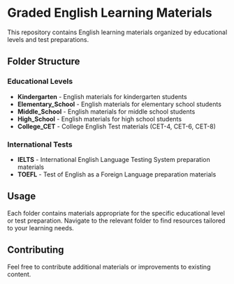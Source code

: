 # Graded English Learning Materials

This repository contains English learning materials organized by educational levels and test preparations.

## Folder Structure

### Educational Levels
- **Kindergarten** - English materials for kindergarten students
- **Elementary_School** - English materials for elementary school students
- **Middle_School** - English materials for middle school students
- **High_School** - English materials for high school students
- **College_CET** - College English Test materials (CET-4, CET-6, CET-8)

### International Tests
- **IELTS** - International English Language Testing System preparation materials
- **TOEFL** - Test of English as a Foreign Language preparation materials

## Usage

Each folder contains materials appropriate for the specific educational level or test preparation. Navigate to the relevant folder to find resources tailored to your learning needs.

## Contributing

Feel free to contribute additional materials or improvements to existing content.